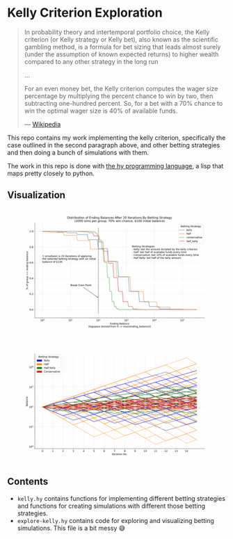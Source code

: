 # Kelly Criterion Exploration

> In probability theory and intertemporal portfolio choice, the Kelly criterion (or Kelly strategy or Kelly bet), also known as the scientific gambling method, is a formula for bet sizing that leads almost surely (under the assumption of known expected returns) to higher wealth compared to any other strategy in the long run
>
> ...
>
> For an even money bet, the Kelly criterion computes the wager size percentage by multiplying the percent chance to win by two, then subtracting one-hundred percent. So, for a bet with a 70% chance to win the optimal wager size is 40% of available funds.
>
> &mdash; [Wikipedia](https://en.wikipedia.org/wiki/Kelly_criterion)

This repo contains my work implementing the kelly criterion, specifically the case outlined in the second paragraph above, and other betting strategies and then doing a bunch of simulations with them.

The work in this repo is done with [the hy programming language](https://hylang.org/), a lisp that maps pretty closely to python.

## Visualization

![](ending_distribution.png)

![](strategies_overtime.png)

## Contents

- `kelly.hy` contains functions for implementing different betting strategies and functions for creating simulations with different those betting strategies.
- `explore-kelly.hy` contains code for exploring and visualizing betting simulations. This file is a bit messy 😅